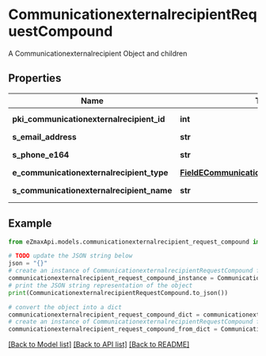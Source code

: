 # CommunicationexternalrecipientRequestCompound

A Communicationexternalrecipient Object and children

## Properties

Name | Type | Description | Notes
------------ | ------------- | ------------- | -------------
**pki_communicationexternalrecipient_id** | **int** | The unique ID of the Communicationexternalrecipient | [optional] 
**s_email_address** | **str** | The email address. | [optional] 
**s_phone_e164** | **str** | A phone number in E.164 Format | [optional] 
**e_communicationexternalrecipient_type** | [**FieldECommunicationexternalrecipientType**](FieldECommunicationexternalrecipientType.md) |  | [optional] 
**s_communicationexternalrecipient_name** | **str** | The name of the Communicationexternalrecipient | [optional] 

## Example

```python
from eZmaxApi.models.communicationexternalrecipient_request_compound import CommunicationexternalrecipientRequestCompound

# TODO update the JSON string below
json = "{}"
# create an instance of CommunicationexternalrecipientRequestCompound from a JSON string
communicationexternalrecipient_request_compound_instance = CommunicationexternalrecipientRequestCompound.from_json(json)
# print the JSON string representation of the object
print(CommunicationexternalrecipientRequestCompound.to_json())

# convert the object into a dict
communicationexternalrecipient_request_compound_dict = communicationexternalrecipient_request_compound_instance.to_dict()
# create an instance of CommunicationexternalrecipientRequestCompound from a dict
communicationexternalrecipient_request_compound_from_dict = CommunicationexternalrecipientRequestCompound.from_dict(communicationexternalrecipient_request_compound_dict)
```
[[Back to Model list]](../README.md#documentation-for-models) [[Back to API list]](../README.md#documentation-for-api-endpoints) [[Back to README]](../README.md)


